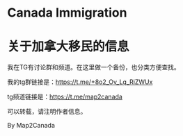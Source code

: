 # Canada Immigration
# 关于加拿大移民的信息

我在TG有讨论群和频道。在这里做一个备份，也分类方便查找。

我的tg群链接是：https://t.me/+8o2_Ov_Lq_RiZWUx

tg频道链接是：https://t.me/map2canada

可以转载，请注明作者信息。

By Map2Canada

